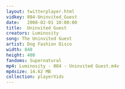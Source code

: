 ```yaml
---
layout: twitterplayer.html
vidkey: 084-Uninvited_Guest
date:   2008-02-01 10:00:00
title:  Uninvited Guest
creators: Luminosity
song: The Uninvited Guest
artist: Dog Fashion Disco
width: 848
height: 480
fandoms: Supernatural
mp4: Luminosity - 084 - Uninvited Guest.m4v
mp4size: 14.62 MB
collection: playerVids
---
```


  <div>
  
  </div>
  